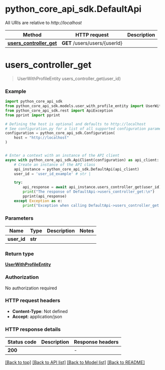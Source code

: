 # python_core_api_sdk.DefaultApi

All URIs are relative to *http://localhost*

Method | HTTP request | Description
------------- | ------------- | -------------
[**users_controller_get**](DefaultApi.md#users_controller_get) | **GET** /users/users/{userId} | 


# **users_controller_get**
> UserWithProfileEntity users_controller_get(user_id)



### Example


```python
import python_core_api_sdk
from python_core_api_sdk.models.user_with_profile_entity import UserWithProfileEntity
from python_core_api_sdk.rest import ApiException
from pprint import pprint

# Defining the host is optional and defaults to http://localhost
# See configuration.py for a list of all supported configuration parameters.
configuration = python_core_api_sdk.Configuration(
    host = "http://localhost"
)


# Enter a context with an instance of the API client
async with python_core_api_sdk.ApiClient(configuration) as api_client:
    # Create an instance of the API class
    api_instance = python_core_api_sdk.DefaultApi(api_client)
    user_id = 'user_id_example' # str | 

    try:
        api_response = await api_instance.users_controller_get(user_id)
        print("The response of DefaultApi->users_controller_get:\n")
        pprint(api_response)
    except Exception as e:
        print("Exception when calling DefaultApi->users_controller_get: %s\n" % e)
```



### Parameters


Name | Type | Description  | Notes
------------- | ------------- | ------------- | -------------
 **user_id** | **str**|  | 

### Return type

[**UserWithProfileEntity**](UserWithProfileEntity.md)

### Authorization

No authorization required

### HTTP request headers

 - **Content-Type**: Not defined
 - **Accept**: application/json

### HTTP response details

| Status code | Description | Response headers |
|-------------|-------------|------------------|
**200** |  |  -  |

[[Back to top]](#) [[Back to API list]](../README.md#documentation-for-api-endpoints) [[Back to Model list]](../README.md#documentation-for-models) [[Back to README]](../README.md)


